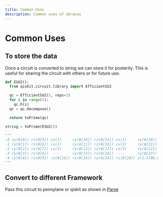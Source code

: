```yaml
---
title: Common Uses
description: Common uses of abraxas
---
```


# Common Uses
## To store the data
Once a circuit is converted to string we can store it for posterity. This is useful for sharing the circuit with others or for future use.

```python
def ESU2():
  from qiskit.circuit.library import EfficientSU2

  qc = EfficientSU2(5, reps=2)
  for i in range(5):
    qc.h(i)
  qc = qc.decompose()

  return toPrime(qc)

string = toPrime(ESU2())

"""
-0 ry(θ[0]) rz(θ[5]) cx(1)     ry(θ[10]) rz(θ[15]) cx(1)     ry(θ[20])
-1 ry(θ[1]) rz(θ[6]) cx(2)     ry(θ[11]) rz(θ[16]) cx(2)     ry(θ[21])
-2 ry(θ[2]) rz(θ[7]) cx(3)     ry(θ[12]) rz(θ[17]) cx(3)     ry(θ[22])
-3 ry(θ[3]) rz(θ[8])  ---      ry(θ[13]) rz(θ[18])  ---      ry(θ[23])
-4 ry(θ[4]) rz(θ[9]) ry(θ[14]) rz(θ[19]) ry(θ[24]) rz(θ[29]) u(1.5708,0,3.1416)
"""
```

## Convert to different Framework
Pass this circuit to pennylane or qiskit as shown in [Parse](/parse)